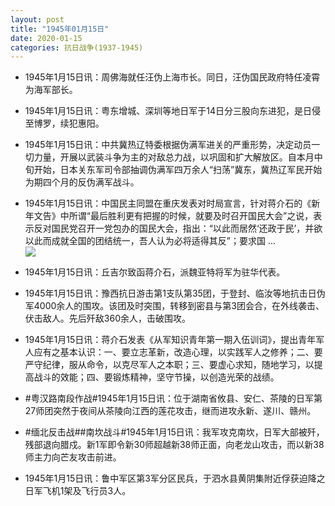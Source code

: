 ```yaml
---
layout: post
title: "1945年01月15日"
date: 2020-01-15
categories: 抗日战争(1937-1945)
---
```


<meta name="referrer" content="no-referrer" />

- 1945年1月15日讯：周佛海就任汪伪上海市长。同日，汪伪国民政府特任凌霄为海军部长。 

- 1945年1月15日讯：粤东增城、深圳等地日军于14日分三股向东进犯，是日侵至博罗，续犯惠阳。 

- 1945年1月15日讯：中共冀热辽特委根据伪满军进关的严重形势，决定动员一切力量，开展以武装斗争为主的对敌总力战，以巩固和扩大解放区。自本月中旬开始，日本关东军司令部抽调伪满军四万余人“扫荡”冀东，冀热辽军民开始为期四个月的反伪满军战斗。 

- 1945年1月15日讯：中国民主同盟在重庆发表对时局宣言，针对蒋介石的《新年文告》中所谓“最后胜利更有把握的时候，就要及时召开国民大会”之说，表示反对国民党召开一党包办的国民大会，指出：“以此而居然‘还政于民’，并欲以此而成就全国的团结统一，吾人认为必将适得其反”；要求国 ... <br/><img src="https://wx2.sinaimg.cn/large/aca367d8ly1gaxg8778b8j20c80aymx8.jpg" />

- 1945年1月15日讯：丘吉尔致函蒋介石，派魏亚特将军为驻华代表。 

- 1945年1月15日讯：豫西抗日游击第1支队第35团，于登封、临汝等地抗击日伪军4000余人的围攻。该团及时突围，转移到密县与第3团会合，在外线袭击、伏击敌人。先后歼敌360余人，击破围攻。 

- 1945年1月15日讯：蒋介石发表《从军知识青年第一期入伍训词》，提出青年军人应有之基本认识：一、要立志革新，改造心理，以实践军人之修养；二、要严守纪律，服从命令，以克尽军人之本职；三、要虚心求知，随地学习，以提高战斗的效能；四、要锻炼精神，坚守节操，以创造光荣的战绩。 

- #粤汉路南段作战#1945年1月15日讯：位于湖南省攸县、安仁、茶陵的日军第27师团突然于夜间从茶陵向江西的莲花攻击，继而进攻永新、遂川、赣州。 

- #缅北反击战##南坎战斗#1945年1月15日讯：我军攻克南坎，日军大部被歼，残部退向腊戍。新1军即令新30师超越新38师正面，向老龙山攻击，而以新38师主力向芒友攻击前进。 

- 1945年1月15日讯：鲁中军区第3军分区民兵，于泗水县黄阴集附近俘获迫降之日军飞机1架及飞行员3人。 

